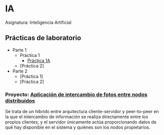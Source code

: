 # IA
Asignatura: Inteligencia Artificial

## Prácticas de laboratorio
- Parte 1
  - Práctica 1
    - [Práctica 1A](https://github.com/martinfdezdg/Artificial-Intelligence/blob/main/Laboratorio/Parte%20I/P1/Practica1A.Grupo10.ipynb)
  - [Práctica 2]
- Parte 2
  - [Práctica 1]
  - [Práctica 2]
### Proyecto: [**Aplicación de intercambio de fotos entre nodos distribuidos**](https://github.com/martinfdezdg/PCon/tree/main/Laboratorio/Proyecto%20final)  
Se trata de un híbrido entre arquitectura cliente-servidor y peer-to-peer en la que el intercambio de información se realiza directamente entre los propios clientes, y el servidor únicamente actúa proporcionando datos de qué hay disponible en el sistema y quiénes son los nodos propietarios.
